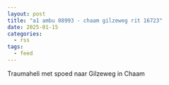 ```yaml
---
layout: post
title: "a1 ambu 08993 - chaam gilzeweg rit 16723"
date: 2025-01-15
categories: 
  - rss
tags: 
  - feed
---
```


Traumaheli met spoed naar Gilzeweg in Chaam
